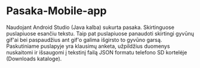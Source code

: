 # Pasaka-Mobile-app
Naudojant Android Studio (Java kalba) sukurta pasaka. Skirtinguose puslapiuose esančiu tekstu. Taip pat puslapiuose panaudoti skirtingi gyvūnų gif'ai bei paspaudžius ant gif'o galima išgirsto to gyvūno garsą. Paskutiniame puslapyje yra klausimų anketa, užpildžius duomenys nuskaitomi ir išsaugomi į tekstinį failą JSON formatu telefono SD kortelėje (Downloads kataloge).
